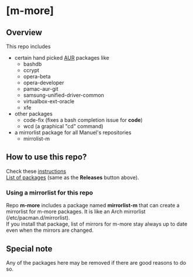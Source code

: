 # [m-more]

## Overview
This repo includes 
- certain hand picked [AUR](https://aur.archlinux.org/packages) packages like
  - bashdb
  - ccrypt
  - opera-beta
  - opera-developer
  - pamac-aur-git
  - samsung-unified-driver-common
  - virtualbox-ext-oracle
  - xfe
- other packages
  - code-fix (fixes a bash completion issue for **code**)
  - wcd      (a graphical "cd" command)
- a mirrorlist package for all Manuel's repositories
  - mirrolist-m

## How to use this repo?
Check these [instructions](../../../m-repo-info/blob/master/README.md)<br>
[List of packages](../../../m-more/releases) (same as the <b>Releases</b> button above).

### Using a mirrorlist for this repo
Repo **m-more** includes a package named **mirrorlist-m** that can create a mirrorlist for m-more packages.
It is like an Arch mirrorlist (/etc/pacman.d/mirrorlist).<br>
If you install that package, list of mirrors for m-more stay always up to date even when the mirrors are changed.

## Special note
Any of the packages here may be removed if there are good reasons to do so.
